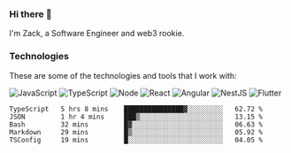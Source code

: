 ### Hi there 👋
I'm Zack, a Software Engineer and web3 rookie.

### Technologies
These are some of the technologies and tools that I work with:

![JavaScript](https://img.shields.io/badge/JavaScript-323330.svg?logo=javascript&logoColor=F7DF1E) 
![TypeScript](https://img.shields.io/badge/TypeScript-007ACC.svg?logo=typescript&logoColor=white) 
![Node](https://img.shields.io/badge/Node.js-43853D.svg?logo=node.js&logoColor=white)
![React](https://img.shields.io/badge/React-20232a.svg?logo=react&logoColor=61DAFB) 
![Angular](https://img.shields.io/badge/Angular-E23237.svg?logo=angularjs&logoColor=white)
![NestJS](https://img.shields.io/badge/NestJS-E0234E?logo=nestjs&logoColor=white)
![Flutter](https://img.shields.io/badge/Flutter-02569B.svg?logo=flutter&logoColor=white)

<!--START_SECTION:waka-->

```text
TypeScript   5 hrs 8 mins    ███████████████▓░░░░░░░░░   62.72 %
JSON         1 hr 4 mins     ███▒░░░░░░░░░░░░░░░░░░░░░   13.15 %
Bash         32 mins         █▓░░░░░░░░░░░░░░░░░░░░░░░   06.63 %
Markdown     29 mins         █▒░░░░░░░░░░░░░░░░░░░░░░░   05.92 %
TSConfig     19 mins         █░░░░░░░░░░░░░░░░░░░░░░░░   04.05 %
```

<!--END_SECTION:waka-->
